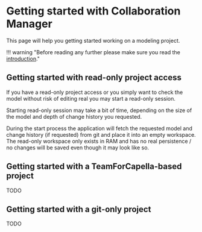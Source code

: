 <!--
 ~ SPDX-FileCopyrightText: Copyright DB Netz AG and the capella-collab-manager contributors
 ~ SPDX-License-Identifier: Apache-2.0
 -->

# Getting started with Collaboration Manager

This page will help you getting started working on a modeling project.

!!! warning "Before reading any further please make sure you read the [introduction](introduction.md)."

## Getting started with read-only project access

If you have a read-only project access or you simply want to check the model without risk of editing real you may start a read-only session.

Starting read-only session may take a bit of time, depending on the size of the model and depth of change history you requested.

During the start process the application will fetch the requested model and change history (if requested) from git and place it into an empty workspace. The read-only workspace only exists in RAM and has no real persistence / no changes will be saved even though it may look like so.


## Getting started with a TeamForCapella-based project

TODO

## Getting started with a git-only project

TODO
